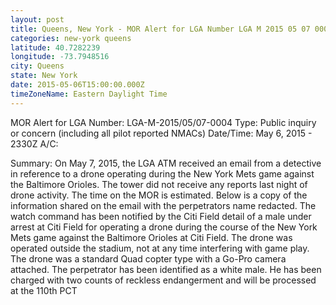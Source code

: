 ```yaml
---
layout: post
title: Queens, New York - MOR Alert for LGA Number LGA M 2015 05 07 0004 Type Public inquiry or
categories: new-york queens
latitude: 40.7282239
longitude: -73.7948516
city: Queens
state: New York
date: 2015-05-06T15:00:00.000Z
timeZoneName: Eastern Daylight Time
---
```


MOR Alert for LGA
Number: LGA-M-2015/05/07-0004
Type: Public inquiry or concern (including all pilot reported NMACs)
Date/Time: May 6, 2015 - 2330Z
A/C: 

Summary: On May 7, 2015, the LGA ATM received an email from a detective in reference to a drone operating during the New York Mets game against the Baltimore Orioles. The tower did not receive any reports last night of drone activity. The time on the MOR is estimated. Below is a copy of the information shared on the email with the perpetrators name redacted. The watch command has been notified by the Citi Field detail of a male under arrest at Citi Field for operating a drone during the course of the New York Mets game against the Baltimore Orioles at Citi Field. The drone was operated outside the stadium, not at any time interfering with game play. The drone was a standard Quad copter type with a Go-Pro camera attached. The perpetrator has been identified as a white male. He has been charged with two counts of reckless endangerment and will be processed at the 110th PCT
